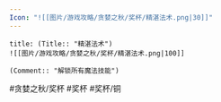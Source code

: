 ```yaml
---
Icon: "![[图片/游戏攻略/贪婪之秋/奖杯/精湛法术.png|30]]"
---
```

```ad-common-bronze-trophy
title: (Title:: "精湛法术")
![[图片/游戏攻略/贪婪之秋/奖杯/精湛法术.png|100]]

(Comment:: "解锁所有魔法技能")
```

#贪婪之秋/奖杯 #奖杯 #奖杯/铜
